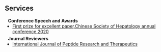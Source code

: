 ## Services

<h4 style="margin:0 10px 0;">Conference Speech and Awards</h4>

<ul style="margin:0 0 5px;">
  <li><a href="https://www.cma.org.cn"><autocolor>First prize for excellent paper,Chinese Society of Hepatology annual conference 2020</autocolor></a></li>
</ul>

<h4 style="margin:0 10px 0;">Journal Reviewers</h4>

<ul style="margin:0 0 20px;">
  <li><a href="https://www.springer.com/journal/10989"><autocolor>International Journal of Peptide Research and Therapeutics</autocolor></a></li>
</ul>
